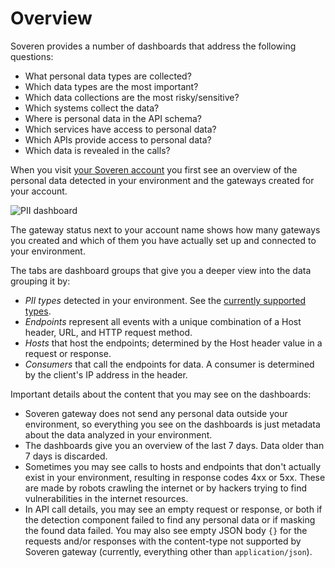 # Overview

Soveren provides a number of dashboards that address the following questions:

* What personal data types are collected?
* Which data types are the most important?
* Which data collections are the most risky/sensitive?
* Which systems collect the data?
* Where is personal data in the API schema?
* Which services have access to personal data?
* Which APIs provide access to personal data?
* Which data is revealed in the calls?

When you visit [your Soveren account](https://app.soveren.io/pii-types) you first see an overview of the personal data detected in your environment and the gateways created for your account.

![PII dashboard](../../img/dashboards/pii-types-overview.jpg "PII dashboard")

The gateway status next to your account name shows how many gateways you created and which of them you have actually set up and connected to your environment.

The tabs are dashboard groups that give you a deeper view into the data grouping it by:

* *PII types* detected in your environment. See the [currently supported types](../../dashboards/pii-model/).
* *Endpoints* represent all events with a unique combination of a Host header, URL, and HTTP request method.
* *Hosts* that host the endpoints; determined by the Host header value in a request or response.
* *Consumers* that call the endpoints for data. A consumer is determined by the client's IP address in the header.


Important details about the content that you may see on the dashboards:

* Soveren gateway does not send any personal data outside your environment, so everything you see on the dashboards is just metadata about the data analyzed in your environment.
* The dashboards give you an overview of the last 7 days. Data older than 7 days is discarded.
* Sometimes you may see calls to hosts and endpoints that don't actually exist in your environment, resulting in response codes 4xx or 5xx. These are made by robots crawling the internet or by hackers trying to find vulnerabilities in the internet resources.
* In API call details, you may see an empty request or response, or both if the detection component failed to find any personal data or if masking the found data failed. You may also see empty JSON body `{}` for the requests and/or responses with the content-type not supported by Soveren gateway (currently, everything other than `application/json`). 




















